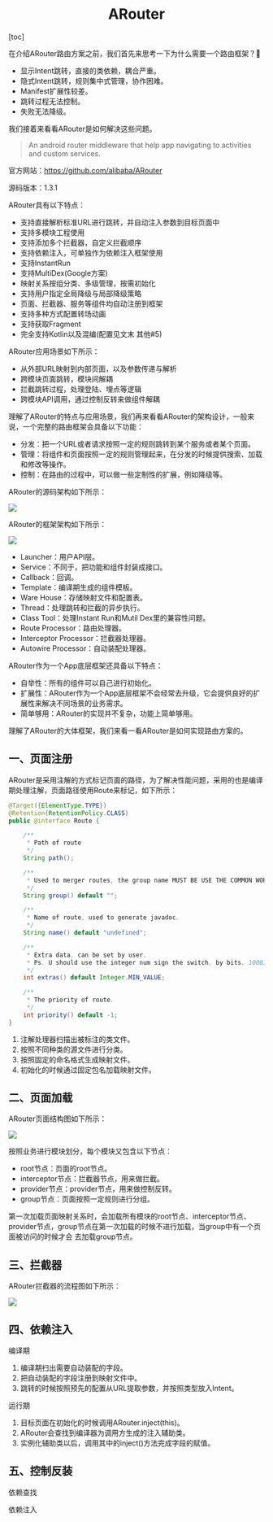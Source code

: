 <h1 align="center">ARouter</h1>

[toc]

在介绍ARouter路由方案之前，我们首先来思考一下为什么需要一个路由框架？🤔

- 显示Intent跳转，直接的类依赖，耦合严重。
- 隐式Intent跳转，规则集中式管理，协作困难。
- Manifest扩展性较差。
- 跳转过程无法控制。
- 失败无法降级。

我们接着来看看ARouter是如何解决这些问题。

>An android router middleware that help app navigating to activities and custom services.

官方网站：https://github.com/alibaba/ARouter

源码版本：1.3.1

ARouter具有以下特点：

- 支持直接解析标准URL进行跳转，并自动注入参数到目标页面中
- 支持多模块工程使用
- 支持添加多个拦截器，自定义拦截顺序
- 支持依赖注入，可单独作为依赖注入框架使用
- 支持InstantRun
- 支持MultiDex(Google方案)
- 映射关系按组分类、多级管理，按需初始化
- 支持用户指定全局降级与局部降级策略
- 页面、拦截器、服务等组件均自动注册到框架
- 支持多种方式配置转场动画
- 支持获取Fragment
- 完全支持Kotlin以及混编(配置见文末 其他#5)

ARouter应用场景如下所示：

- 从外部URL映射到内部页面，以及参数传递与解析
- 跨模块页面跳转，模块间解耦
- 拦截跳转过程，处理登陆、埋点等逻辑
- 跨模块API调用，通过控制反转来做组件解耦

理解了ARouter的特点与应用场景，我们再来看看ARouter的架构设计，一般来说，一个完整的路由框架会具备以下功能：

- 分发：把一个URL或者请求按照一定的规则跳转到某个服务或者某个页面。
- 管理：将组件和页面按照一定的规则管理起来，在分发的时候提供搜索、加载和修改等操作。
- 控制：在路由的过程中，可以做一些定制性的扩展，例如降级等。

ARouter的源码架构如下所示：

<img src="media/arouter/arouter_source_code_structure.png"/>

ARouter的框架架构如下所示：

<img src="media/arouter/arouter_structure.png"/>

- Launcher：用户API层。
- Service：不同于，把功能和组件封装成接口。
- Callback：回调。
- Template：编译期生成的组件模板。
- Ware House：存储映射文件和配置表。
- Thread：处理跳转和拦截的异步执行。
- Class Tool：处理Instant Run和Mutil Dex里的兼容性问题。
- Route Processor：路由处理器。
- Interceptor Processor：拦截器处理器。
- Autowire Processor：自动装配处理器。

ARouter作为一个App底层框架还具备以下特点：

- 自举性：所有的组件可以自己进行初始化。
- 扩展性：ARouter作为一个App底层框架不会经常去升级，它会提供良好的扩展性来解决不同场景的业务需求。
- 简单够用：ARouter的实现并不复杂，功能上简单够用。

理解了ARouter的大体框架，我们来看一看ARouter是如何实现路由方案的。

## 一、页面注册

ARouter是采用注解的方式标记页面的路径，为了解决性能问题，采用的也是编译期处理注解，页面路径使用Route来标记，如下所示：

```java
@Target({ElementType.TYPE})
@Retention(RetentionPolicy.CLASS)
public @interface Route {

    /**
     * Path of route
     */
    String path();

    /**
     * Used to merger routes, the group name MUST BE USE THE COMMON WORDS !!!
     */
    String group() default "";

    /**
     * Name of route, used to generate javadoc.
     */
    String name() default "undefined";

    /**
     * Extra data, can be set by user.
     * Ps. U should use the integer num sign the switch, by bits. 10001010101010
     */
    int extras() default Integer.MIN_VALUE;

    /**
     * The priority of route.
     */
    int priority() default -1;
}

```

1. 注解处理器扫描出被标注的类文件。
2. 按照不同种类的源文件进行分类。
3. 按照固定的命名格式生成映射文件。
4. 初始化的时候通过固定包名加载映射文件。

## 二、页面加载

ARouter页面结构图如下所示：

<img src="media/arouter/page_load_structure.png"/>

按照业务进行模块划分，每个模块又包含以下节点：

- root节点：页面的root节点。
- interceptor节点：拦截器节点，用来做拦截。
- provider节点：provider节点，用来做控制反转。
- group节点：页面按照一定规则进行分组。

第一次加载页面映射关系时，会加载所有模块的root节点、interceptor节点、provider节点，group节点在第一次加载的时候不进行加载，当group中有一个页面被访问的时候才会
去加载group节点。

## 三、拦截器

ARouter拦截器的流程图如下所示：

<img src="media/arouter/interceptor_structure.png"/>

## 四、依赖注入

编译期

1. 编译期扫出需要自动装配的字段。
2. 把自动装配的字段注册到映射文件中。
3. 跳转的时候按照预先的配置从URL提取参数，并按照类型放入Intent。

运行期

1. 目标页面在初始化的时候调用ARouter.inject(this)。
2. ARouter会查找到编译器为调用方生成的注入辅助类。
3. 实例化辅助类以后，调用其中的inject()方法完成字段的赋值。

## 五、控制反装

依赖查找

依赖注入